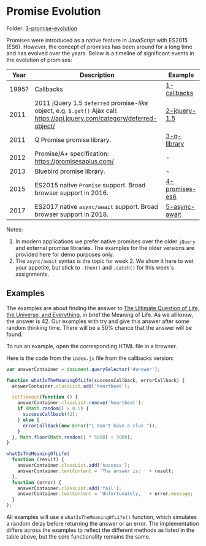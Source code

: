 # Promise Evolution

Folder: [3-promise-evolution](3-promise-evolution/)

Promises were introduced as a native feature in JavaScript with ES2015 (ES6). However, the concept of promises has been around for a long time and has evolved over the years. Below is a timeline of significant events in the evolution of promises:

| Year | Description | Example |
|------|-------------|---------|
| 1995? | Callbacks   | [1-callbacks](promise-evolution/1-callbacks) |
| 2011 | 2011 jQuery 1.5 `deferred` promise-_like_ object, e.g. `$.get()` Ajax call: <https://api.jquery.com/category/deferred-object/> | [2-jquery-1.5](promise-evolution/2-jquery-1.5) |
| 2011 | Q Promise promise library. | [3-q-library](promise-evolution/3-q-library) |
| 2012 | Promise/A+ specification: <https://promisesaplus.com/> | - |
| 2013 | Bluebird promise library. | - |
| 2015 | ES2015 native `Promise` support. Broad browser support in 2016. | [4-promises-es6](promise-evolution/4-promises-es6) |
| 2017 | ES2017 native `async/await` support. Broad browser support in 2018. | [5-async-await](promise-evolution/5-async-await) |

Notes:

1. In modern applications we prefer native promises over the older `jQuery` and external promise libraries. The examples for the older versions are provided here for demo purposes only.
2. The `async/await` syntax is the topic for week 2. We show it here to wet your appetite, but stick to `.then()` and `.catch()` for this week's assignments.

## Examples

The examples are about finding the answer to [The Ultimate Question of Life, the Universe, and Everything](https://en.wikipedia.org/wiki/Phrases_from_The_Hitchhiker%27s_Guide_to_the_Galaxy#_The_Answer_to_the_Ultimate_Question_of_Life,_the_Universe,_and_Everything_is_42), in brief the Meaning of Life. As we all know, the answer is 42. Our examples with try and give this answer after some random thinking time. There will be a 50% chance that the answer will be found.

To run an example, open the corresponding HTML file in a browser.

Here is the code from the `index.js` file from the callbacks version:

```javascript
var answerContainer = document.querySelector('#answer');

function whatIsTheMeaningOfLife(successCallback, errorCallback) {
  answerContainer.classList.add('heartbeat');

  setTimeout(function () {
    answerContainer.classList.remove('heartbeat');
    if (Math.random() > 0.5) {
      successCallback(42);
    } else {
      errorCallback(new Error("I don't have a clue."));
    }
  }, Math.floor(Math.random() * 5000) + 3000);
}

whatIsTheMeaningOfLife(
  function (result) {
    answerContainer.classList.add('success');
    answerContainer.textContent = 'The answer is: ' + result;
  },
  function (error) {
    answerContainer.classList.add('fail');
    answerContainer.textContent = 'Unfortunately, ' + error.message;
  }
);
```

All examples will use a `whatIsTheMeaningOfLife()` function, which simulates a random delay before returning the answer or an error. The implementation differs across the examples to reflect the different methods as listed in the table above, but the core functionality remains the same.
